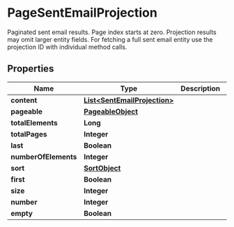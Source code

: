 

# PageSentEmailProjection

Paginated sent email results. Page index starts at zero. Projection results may omit larger entity fields. For fetching a full sent email entity use the projection ID with individual method calls.

## Properties

| Name | Type | Description | Notes |
|------------ | ------------- | ------------- | -------------|
|**content** | [**List&lt;SentEmailProjection&gt;**](SentEmailProjection) |  |  [optional] |
|**pageable** | [**PageableObject**](PageableObject) |  |  [optional] |
|**totalElements** | **Long** |  |  |
|**totalPages** | **Integer** |  |  |
|**last** | **Boolean** |  |  [optional] |
|**numberOfElements** | **Integer** |  |  [optional] |
|**sort** | [**SortObject**](SortObject) |  |  [optional] |
|**first** | **Boolean** |  |  [optional] |
|**size** | **Integer** |  |  [optional] |
|**number** | **Integer** |  |  [optional] |
|**empty** | **Boolean** |  |  [optional] |



